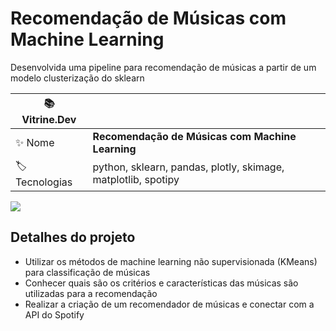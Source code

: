 # Recomendação de Músicas com Machine Learning

Desenvolvida uma pipeline para recomendação de músicas a partir de um modelo clusterização do sklearn

| :books: Vitrine.Dev |     |
| -------------  | --- |
| :sparkles: Nome        | **Recomendação de Músicas com Machine Learning**
| :label: Tecnologias | python, sklearn, pandas, plotly, skimage, matplotlib, spotipy

![](https://drive.google.com/file/d/14m1NEn2JSmW1SfMxdo7Gy-TdeqWGYCSp/view?usp=sharing)

## Detalhes do projeto

- Utilizar os métodos de machine learning não supervisionada (KMeans) para classificação de músicas
- Conhecer quais são os critérios e características das músicas são utilizadas para a recomendação
- Realizar a criação de um recomendador de músicas e conectar com a API do Spotify
